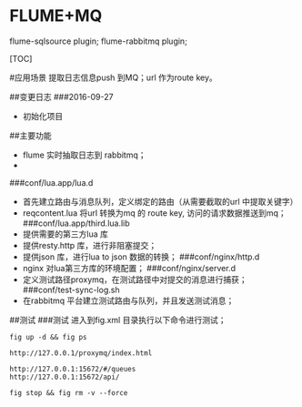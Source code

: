 FLUME+MQ
=========================
flume-sqlsource plugin;
flume-rabbitmq plugin;



[TOC]

#应用场景
提取日志信息push 到MQ；url 作为route key。

##变更日志
###2016-09-27
*  初始化项目 

##主要功能
-   flume 实时抽取日志到 rabbitmq；
-   
###conf/lua.app/lua.d
-   首先建立路由与消息队列，定义绑定的路由（从需要截取的url 中提取关键字）
-   reqcontent.lua 将url 转换为mq 的 route key, 访问的请求数据推送到mq；
###conf/lua.app/third.lua.lib
-   提供需要的第三方lua 库
-   提供resty.http 库，进行非阻塞提交；
-   提供json 库，进行lua to json 数据的转换；
###conf/nginx/http.d
-   nginx 对lua第三方库的环境配置；
###conf/nginx/server.d
-   定义测试路径proxymq，在测试路径中对提交的消息进行捕获；
###conf/test-sync-log.sh
-   在rabbitmq 平台建立测试路由与队列，并且发送测试消息；




##测试
###测试
进入到fig.xml 目录执行以下命令进行测试；

    fig up -d && fig ps
    
    http://127.0.0.1/proxymq/index.html
    
    http://127.0.0.1:15672/#/queues
    http://127.0.0.1:15672/api/
    
    fig stop && fig rm -v --force
    
